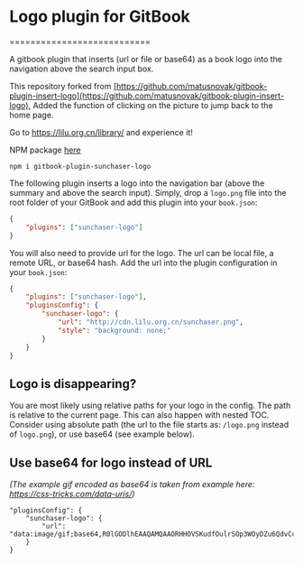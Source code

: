 # Logo plugin for GitBook
===========================

A gitbook plugin that inserts (url or file or base64) as a book logo into the navigation above the search input box.

This repository forked from [https://github.com/matusnovak/gitbook-plugin-insert-logo](https://github.com/matusnovak/gitbook-plugin-insert-logo), Added the function of clicking on the picture to jump back to the home page.

Go to https://lilu.org.cn/library/ and experience it!

NPM package [here](https://www.npmjs.com/package/gitbook-plugin-sunchaser-logo)

```
npm i gitbook-plugin-sunchaser-logo
```

The following plugin inserts a logo into the navigation bar (above the summary and above the search input). Simply, drop a `logo.png` file into the root folder of your GitBook and add this plugin into your `book.json`:

```json
{
    "plugins": ["sunchaser-logo"]
}
```

You will also need to provide url for the logo. The url can be local file, a remote URL, or base64 hash. Add the url into the plugin configuration in your `book.json`:

```json
{
    "plugins": ["sunchaser-logo"],
    "pluginsConfig": {
        "sunchaser-logo": {
            "url": "http://cdn.lilu.org.cn/sunchaser.png",
            "style": "background: none;"
        }
    }
}
```

## Logo is disappearing?

You are most likely using relative paths for your logo in the config. The path is relative to the current page. This can also happen with nested TOC. Consider using absolute path (the url to the file starts as: `/logo.png` instead of `logo.png`), or use base64 (see example below).

## Use base64 for logo instead of URL
_(The example gif encoded as base64 is taken from example here: https://css-tricks.com/data-uris/)_

```
"pluginsConfig": {
    "sunchaser-logo": {
        "url": "data:image/gif;base64,R0lGODlhEAAQAMQAAORHHOVSKudfOulrSOp3WOyDZu6QdvCchPGolfO0o/XBs/fNwfjZ0frl3/zy7////wAAAAAAAAAAAAAAAAAAAAAAAAAAAAAAAAAAAAAAAAAAAAAAAAAAAAAAAAAAAAAAACH5BAkAABAALAAAAAAQABAAAAVVICSOZGlCQAosJ6mu7fiyZeKqNKToQGDsM8hBADgUXoGAiqhSvp5QAnQKGIgUhwFUYLCVDFCrKUE1lBavAViFIDlTImbKC5Gm2hB0SlBCBMQiB0UjIQA7"
    }
}
```
